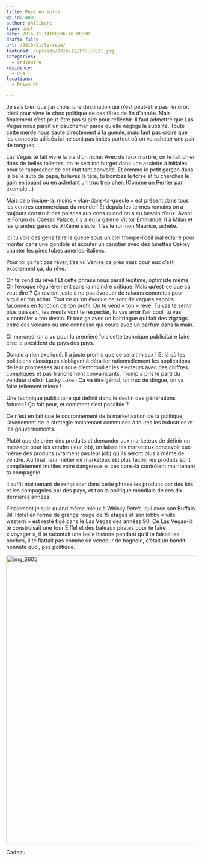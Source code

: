 ```yaml
---
title: Rêve en solde
wp_id: 4086
author: philibert
type: post
date: 2016-11-14T08:06:46+00:00
draft: false
url: /2016/11/le-reve/
featured: /uploads/2016/11/IMG-15831.jpg
categories:
  - ordinaire
residency:
  - USA
locations:
  - Primm NV

---
```

Je sais bien que j&rsquo;ai choisi une destination qui n&rsquo;est peut-être pas l&rsquo;endroit idéal pour vivre le choc politique de ces fêtes de fin d&rsquo;année. Mais finalement c&rsquo;est peut-être pas si pire pour réfléchir. Il faut admettre que Las Vegas nous paraît un cauchemar parce qu&rsquo;elle néglige la subtilité. Toute cette merde nous saute directement à la gueule, mais faut pas croire que les concepts utilisés ici ne sont pas imités partout où on va acheter une pair de tongues.

Las Vegas te fait vivre la vie d&rsquo;un riche. Avec du faux marbre, on te fait chier dans de belles toilettes, on te sert ton burger dans une assiette à initiales pour te rapprocher de cet état tant convoité. Et comme le petit garçon dans la belle auto de papa, tu lèves la tête, tu bombes le torse et tu cherches le gain en jouant ou en achetant un truc trop cher. (Comme un Perrier par exemple&#8230;)

Mais ce principe-là, moins « vlan-dans-ta-gueule » est présent dans tous les centres commerciaux du monde ! Et depuis les termes romains on a toujours construit des palaces aux cons quand on a eu besoin d&rsquo;eux. Avant le Forum du Caesar Palace, il y a eu la galerie Victor Emmanuel II à Milan et les grandes gares du XIXème siècle. T&rsquo;es le roi mon Maurice, achète.

Ici tu vois des gens faire la queue sous un ciel trompe-l&rsquo;oeil mal éclairé pour monter dans une gondole et écouter un canotier avec des lunettes Oakley chanter les pires tubes americo-italiens.
  
Pour toi ça fait pas rêver, t&rsquo;as vu Venise de près mais pour eux c&rsquo;est exactement ça, du rêve.

On te vend du rêve ! Et cette phrase nous paraît légitime, optimiste même. On l&rsquo;évoque régulièrement sans la moindre critique. Mais qu&rsquo;est-ce que ça veut dire ? Ça revient juste à ne pas évoquer de raisons concrètes pour aiguiller ton achat. Tout ce qu&rsquo;on évoque ce sont de vagues espoirs façonnés en fonction de ton profil. On te vend « ton » rêve. Tu vas te sentir plus puissant, les meufs vont te respecter, tu vas avoir l&rsquo;air cool, tu vas « contrôler » ton destin. Et tout ça avec un baltringue qui fait des zigzags entre des volcans ou une connasse qui coure avec un parfum dans la main.

Or mercredi on a vu pour la première fois cette technique publicitaire faire élire le président du pays des pays.
  
Donald a rien expliqué. Il a juste promis que ce serait mieux ! Et là où les politiciens classiques s&rsquo;obligent à détailler rationnellement les applications de leur promesses au risque d&#8217;embrouiller les electeurs avec des chiffres compliqués et pas franchement convaincants, Trump a pris le parti du vendeur d&rsquo;elixir Lucky Luke : Ça va être génial, un truc de dingue, on va faire tellement mieux !

Une technique publicitaire qui définit donc le destin des générations futures? Ça fait peur, et comment c&rsquo;est possible ?

Ce n&rsquo;est en fait que le couronnement de la marketisation de la politique, l&rsquo;avènement de la stratégie maintenant communes à toutes les industries et les gouvernements.

Plutôt que de créer des produits et demander aux marketeux de définir un message pour les vendre (leur job), on laisse les marketeux concevoir eux-même des produits (vraiment pas leur job) qu&rsquo;ils seront plus à même de vendre. Au final, leur métier de marketeux est plus facile, les produits sont complètement inutiles voire dangereux et ces cons-là contrôlent maintenant ta compagnie.
  
Il suffit maintenant de remplacer dans cette phrase les produits par des lois et les compagnies par des pays, et t&rsquo;as la politique mondiale de ces dix dernières années.

Finalement je suis quand même mieux à Whisky Pete&rsquo;s, qui avec son Buffalo Bill Hotel en forme de grange rouge de 15 étages et son lobby « ville western » est resté figé dans le Las Vegas des années 90. Ce Las Vegas-là te construisait une tour Eiffel et des bateaux pirates pour te faire « voyager », il te racontait une belle histoire pendant qu&rsquo;il te faisait les poches, il te flattait pas comme un vendeur de bagnole, c&rsquo;était un bandit honnête quoi, pas politique.

<div id="attachment_4088" class="wp-caption aligncenter" style="max-width: 1024px">
  <img class="wp-image-4088 size-large" src="/uploads/2016/11/IMG-6605-1024x768.jpg" alt="img_6605" width="1024" height="768" srcset="/uploads/2016/11/IMG-6605-1024x768.jpg 1024w, /uploads/2016/11/IMG-6605-300x225.jpg 300w, /uploads/2016/11/IMG-6605-263x197.jpg 263w, /uploads/2016/11/IMG-6605-650x488.jpg 650w" sizes="(max-width: 1024px) 100vw, 1024px" />
  
  <p class="wp-caption-text">
    Cadeau
  </p>
</div>
